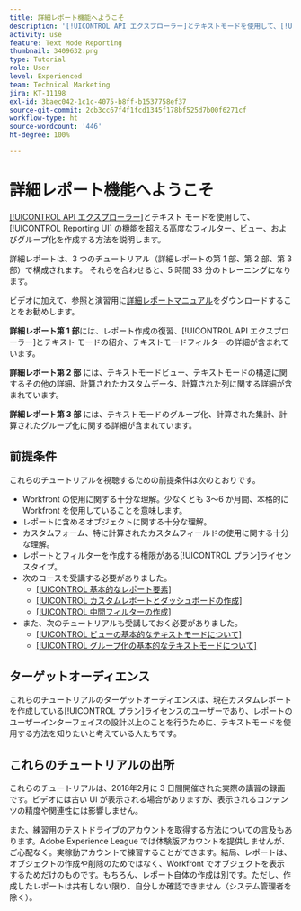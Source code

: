 ```yaml
---
title: 詳細レポート機能へようこそ
description: '[!UICONTROL API エクスプローラー]とテキストモードを使用して、[!UICONTROL Reporting UI] の機能を超える高度なフィルター、ビュー、およびグループ化を作成する方法を説明します。'
activity: use
feature: Text Mode Reporting
thumbnail: 3409632.png
type: Tutorial
role: User
level: Experienced
team: Technical Marketing
jira: KT-11198
exl-id: 3baec042-1c1c-4075-b8ff-b1537758ef37
source-git-commit: 2cb3cc67f4f1fcd1345f178bf525d7b00f6271cf
workflow-type: ht
source-wordcount: '446'
ht-degree: 100%

---
```


# 詳細レポート機能へようこそ

[[!UICONTROL API エクスプローラー]](https://developer.adobe.com/workfront/api-explorer/)とテキスト モードを使用して、[!UICONTROL Reporting UI] の機能を超える高度なフィルター、ビュー、およびグループ化を作成する方法を説明します。

詳細レポートは、3 つのチュートリアル（詳細レポートの第 1 部、第 2 部、第 3 部）で構成されます。 それらを合わせると、5 時間 33 分のトレーニングになります。

ビデオに加えて、参照と演習用に[詳細レポートマニュアル](/help/assets/advanced-reporting-manual.pdf)をダウンロードすることをお勧めします。

**詳細レポート第 1 部**&#x200B;には、レポート作成の復習、[!UICONTROL API エクスプローラー]とテキスト モードの紹介、テキストモードフィルターの詳細が含まれています。

**詳細レポート第 2 部** には、テキストモードビュー、テキストモードの構造に関するその他の詳細、計算されたカスタムデータ、計算された列に関する詳細が含まれています。

**詳細レポート第 3 部** には、テキストモードのグループ化、計算された集計、計算されたグループ化に関する詳細が含まれています。

## 前提条件

これらのチュートリアルを視聴するための前提条件は次のとおりです。

* Workfront の使用に関する十分な理解。少なくとも 3～6 か月間、本格的に Workfront を使用していることを意味します。
* レポートに含めるオブジェクトに関する十分な理解。
* カスタムフォーム、特に計算されたカスタムフィールドの使用に関する十分な理解。
* レポートとフィルターを作成する権限がある[!UICONTROL プラン]ライセンスタイプ。
* 次のコースを受講する必要がありました。
   * [[!UICONTROL 基本的なレポート要素]](https://experienceleague.adobe.com/docs/courses/using/workfront-u-1-2022-1-reporting.html?lang=ja)
   * [[!UICONTROL カスタムレポートとダッシュボードの作成]](https://experienceleague.adobe.com/docs/courses/using/workfront-u-1-2022-3-reporting.html?lang=ja)
   * [[!UICONTROL 中間フィルターの作成]](https://experienceleague.adobe.com/docs/courses/using/workfront-u-1-2022-2-reporting.html?lang=ja)
* また、次のチュートリアルも受講しておく必要がありました。
   * [[!UICONTROL ビューの基本的なテキストモードについて]](https://experienceleague.adobe.com/docs/workfront-learn/tutorials-workfront/reporting/intermediate-reporting/basic-text-mode-for-views.html?lang=ja)
   * [[!UICONTROL グループ化の基本的なテキストモードについて]](https://experienceleague.adobe.com/docs/workfront-learn/tutorials-workfront/reporting/intermediate-reporting/basic-text-mode-for-groupings.html?lang=ja)

## ターゲットオーディエンス

これらのチュートリアルのターゲットオーディエンスは、現在カスタムレポートを作成している[!UICONTROL プラン]ライセンスのユーザーであり、レポートのユーザーインターフェイスの設計以上のことを行うために、テキストモードを使用する方法を知りたいと考えている人たちです。

## これらのチュートリアルの出所

これらのチュートリアルは、2018年2月に 3 日間開催された実際の講習の録画です。ビデオには古い UI が表示される場合がありますが、表示されるコンテンツの精度や関連性には影響しません。

また、練習用のテストドライブのアカウントを取得する方法についての言及もあります。Adobe Experience League では体験版アカウントを提供しませんが、ご心配なく。実稼動アカウントで練習することができます。結局、レポートは、オブジェクトの作成や削除のためではなく、Workfront でオブジェクトを表示するためだけのものです。もちろん、レポート自体の作成は別です。ただし、作成したレポートは共有しない限り、自分しか確認できません（システム管理者を除く）。
